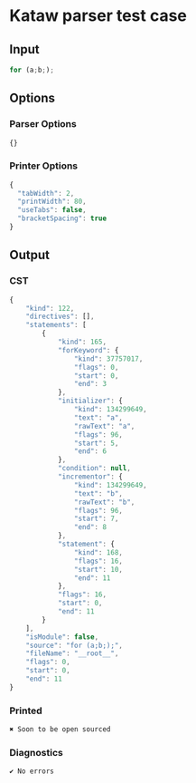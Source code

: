 # Kataw parser test case

## Input

`````js
for (a;b;);
`````

## Options

### Parser Options

`````js
{}
`````

### Printer Options

`````js
{
  "tabWidth": 2,
  "printWidth": 80,
  "useTabs": false,
  "bracketSpacing": true
}
`````

## Output

### CST

```javascript
{
    "kind": 122,
    "directives": [],
    "statements": [
        {
            "kind": 165,
            "forKeyword": {
                "kind": 37757017,
                "flags": 0,
                "start": 0,
                "end": 3
            },
            "initializer": {
                "kind": 134299649,
                "text": "a",
                "rawText": "a",
                "flags": 96,
                "start": 5,
                "end": 6
            },
            "condition": null,
            "incrementor": {
                "kind": 134299649,
                "text": "b",
                "rawText": "b",
                "flags": 96,
                "start": 7,
                "end": 8
            },
            "statement": {
                "kind": 168,
                "flags": 16,
                "start": 10,
                "end": 11
            },
            "flags": 16,
            "start": 0,
            "end": 11
        }
    ],
    "isModule": false,
    "source": "for (a;b;);",
    "fileName": "__root__",
    "flags": 0,
    "start": 0,
    "end": 11
}
```

### Printed

```javascript
✖ Soon to be open sourced
```

### Diagnostics

```javascript
✔ No errors
```


